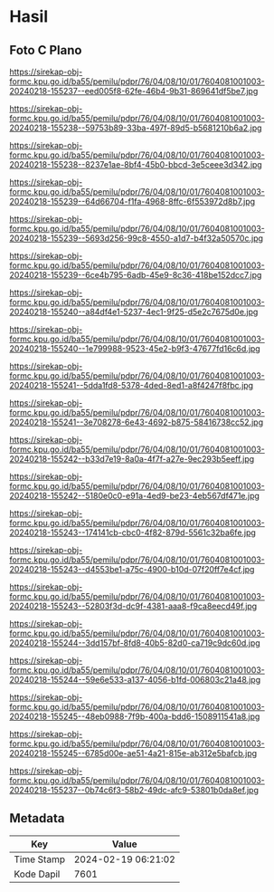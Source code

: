 # Hasil

## Foto C Plano

https://sirekap-obj-formc.kpu.go.id/ba55/pemilu/pdpr/76/04/08/10/01/7604081001003-20240218-155237--eed005f8-62fe-46b4-9b31-869641df5be7.jpg

https://sirekap-obj-formc.kpu.go.id/ba55/pemilu/pdpr/76/04/08/10/01/7604081001003-20240218-155238--59753b89-33ba-497f-89d5-b5681210b6a2.jpg

https://sirekap-obj-formc.kpu.go.id/ba55/pemilu/pdpr/76/04/08/10/01/7604081001003-20240218-155238--8237e1ae-8bf4-45b0-bbcd-3e5ceee3d342.jpg

https://sirekap-obj-formc.kpu.go.id/ba55/pemilu/pdpr/76/04/08/10/01/7604081001003-20240218-155239--64d66704-f1fa-4968-8ffc-6f553972d8b7.jpg

https://sirekap-obj-formc.kpu.go.id/ba55/pemilu/pdpr/76/04/08/10/01/7604081001003-20240218-155239--5693d256-99c8-4550-a1d7-b4f32a50570c.jpg

https://sirekap-obj-formc.kpu.go.id/ba55/pemilu/pdpr/76/04/08/10/01/7604081001003-20240218-155239--6ce4b795-6adb-45e9-8c36-418be152dcc7.jpg

https://sirekap-obj-formc.kpu.go.id/ba55/pemilu/pdpr/76/04/08/10/01/7604081001003-20240218-155240--a84df4e1-5237-4ec1-9f25-d5e2c7675d0e.jpg

https://sirekap-obj-formc.kpu.go.id/ba55/pemilu/pdpr/76/04/08/10/01/7604081001003-20240218-155240--1e799988-9523-45e2-b9f3-47677fd16c6d.jpg

https://sirekap-obj-formc.kpu.go.id/ba55/pemilu/pdpr/76/04/08/10/01/7604081001003-20240218-155241--5dda1fd8-5378-4ded-8ed1-a8f4247f8fbc.jpg

https://sirekap-obj-formc.kpu.go.id/ba55/pemilu/pdpr/76/04/08/10/01/7604081001003-20240218-155241--3e708278-6e43-4692-b875-58416738cc52.jpg

https://sirekap-obj-formc.kpu.go.id/ba55/pemilu/pdpr/76/04/08/10/01/7604081001003-20240218-155242--b33d7e19-8a0a-4f7f-a27e-9ec293b5eeff.jpg

https://sirekap-obj-formc.kpu.go.id/ba55/pemilu/pdpr/76/04/08/10/01/7604081001003-20240218-155242--5180e0c0-e91a-4ed9-be23-4eb567df471e.jpg

https://sirekap-obj-formc.kpu.go.id/ba55/pemilu/pdpr/76/04/08/10/01/7604081001003-20240218-155243--174141cb-cbc0-4f82-879d-5561c32ba6fe.jpg

https://sirekap-obj-formc.kpu.go.id/ba55/pemilu/pdpr/76/04/08/10/01/7604081001003-20240218-155243--d4553be1-a75c-4900-b10d-07f20ff7e4cf.jpg

https://sirekap-obj-formc.kpu.go.id/ba55/pemilu/pdpr/76/04/08/10/01/7604081001003-20240218-155243--52803f3d-dc9f-4381-aaa8-f9ca8eecd49f.jpg

https://sirekap-obj-formc.kpu.go.id/ba55/pemilu/pdpr/76/04/08/10/01/7604081001003-20240218-155244--3dd157bf-8fd8-40b5-82d0-ca719c9dc60d.jpg

https://sirekap-obj-formc.kpu.go.id/ba55/pemilu/pdpr/76/04/08/10/01/7604081001003-20240218-155244--59e6e533-a137-4056-b1fd-006803c21a48.jpg

https://sirekap-obj-formc.kpu.go.id/ba55/pemilu/pdpr/76/04/08/10/01/7604081001003-20240218-155245--48eb0988-7f9b-400a-bdd6-1508911541a8.jpg

https://sirekap-obj-formc.kpu.go.id/ba55/pemilu/pdpr/76/04/08/10/01/7604081001003-20240218-155245--6785d00e-ae51-4a21-815e-ab312e5bafcb.jpg

https://sirekap-obj-formc.kpu.go.id/ba55/pemilu/pdpr/76/04/08/10/01/7604081001003-20240218-155237--0b74c6f3-58b2-49dc-afc9-53801b0da8ef.jpg


## Metadata

| Key        | Value               |
| ---------- | ------------------- |
| Time Stamp | 2024-02-19 06:21:02 |
| Kode Dapil | 7601                |



